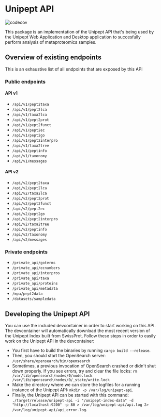 # Unipept API
![codecov](https://img.shields.io/codecov/c/github/unipept/unipept-api/develop)

This package is an implementation of the Unipept API that's being used by the Unipept Web Application and Desktop application to succesfully perform analysis of metaproteomics samples.

## Overview of existing endpoints
This is an exhaustive list of all endpoints that are exposed by this API

### Public endpoints
#### API v1
* `/api/v1/pept2taxa`
* `/api/v1/pept2lca`
* `/api/v1/taxa2lca`
* `/api/v1/pept2prot`
* `/api/v1/pept2funct`
* `/api/v1/pept2ec`
* `/api/v1/pept2go`
* `/api/v1/pept2interpro`
* `/api/v1/taxa2tree`
* `/api/v1/peptinfo`
* `/api/v1/taxonomy`
* `/api/v1/messages`

#### API v2
* `/api/v2/pept2taxa`
* `/api/v2/pept2lca`
* `/api/v2/taxa2lca`
* `/api/v2/pept2prot`
* `/api/v2/pept2funct`
* `/api/v2/pept2ec`
* `/api/v2/pept2go`
* `/api/v2/pept2interpro`
* `/api/v2/taxa2tree`
* `/api/v2/peptinfo`
* `/api/v2/taxonomy`
* `/api/v2/messages`

### Private endpoints
* `/private_api/goterms`
* `/private_api/ecnumbers`
* `/private_api/interpros`
* `/private_api/taxa`
* `/private_api/proteins`
* `/private_api/metadata`
* `/mpa/pept2data`
* `/datasets/sampledata`

## Developing the Unipept API
You can use the included devcontainer in order to start working on this API.
The devcontainer will automatically download the most recent version of the Unipept Index built from SwissProt.
Follow these steps in order to easily work on the Unipept API in the devcontainer:

* You first have to build the binaries by running `cargo build --release`.
* Then, you should start the OpenSearch server: `/usr/share/opensearch/bin/opensearch`
* Sometimes, a previous invocation of OpenSearch crashed or didn't shut down properly. If you see errors, try and clear the file locks: `rm /var/lib/opensearch/nodes/0/node.lock /var/lib/opensearch/nodes/0/_state/write.lock`
* Make the directory where we can store the logfiles for a running instance of the Unipept API: `mkdir -p /var/log/unipept-api`.
* Finally, the Unipept API can be started with this command: `./target/release/unipept-api -i "/unipept-index-data" -d "http://localhost:9200" -p 80 > /var/log/unipept-api/api.log 2> /var/log/unipept-api/api_error.log`.
